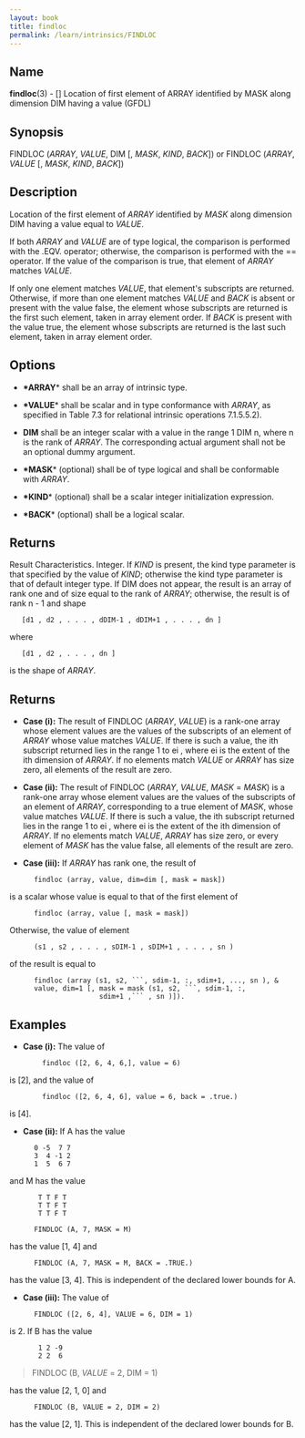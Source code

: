 ```yaml
---
layout: book
title: findloc
permalink: /learn/intrinsics/FINDLOC
---
```

## __Name__

__findloc__(3) - \[\] Location of first element of ARRAY identified by MASK along dimension DIM having a value
(GFDL)

## __Synopsis__

FINDLOC (*ARRAY*, *VALUE*, DIM \[, *MASK*, *KIND*, *BACK*\]) or FINDLOC
(*ARRAY*, *VALUE* \[, *MASK*, *KIND*, *BACK*\])

## __Description__

Location of the first element of *ARRAY* identified by *MASK* along
dimension DIM having a value equal to *VALUE*.

If both *ARRAY* and *VALUE* are of type logical, the comparison is
performed with the .EQV. operator; otherwise, the comparison is
performed with the == operator. If the value of the comparison is
true, that element of *ARRAY* matches *VALUE*.

If only one element matches *VALUE*, that element's subscripts are
returned. Otherwise, if more than one element matches *VALUE* and
*BACK* is absent or present with the value false, the element whose
subscripts are returned is the first such element, taken in array
element order. If *BACK* is present with the value true, the element
whose subscripts are returned is the last such element, taken in array
element order.

## __Options__

  - __*ARRAY__*
    shall be an array of intrinsic type.

  - __*VALUE__*
    shall be scalar and in type conformance with *ARRAY*, as specified
    in Table 7.3 for relational intrinsic operations 7.1.5.5.2).

  - __DIM__
    shall be an integer scalar with a value in the range 1 DIM n, where
    n is the rank of *ARRAY*. The corresponding actual argument shall
    not be an optional dummy argument.

  - __*MASK__*
    (optional) shall be of type logical and shall be conformable with
    *ARRAY*.

  - __*KIND__*
    (optional) shall be a scalar integer initialization expression.

  - __*BACK__*
    (optional) shall be a logical scalar.

## __Returns__

Result Characteristics. Integer. If *KIND* is present, the kind type
parameter is that specified by the value of *KIND*; otherwise the kind
type parameter is that of default integer type. If DIM does not appear,
the result is an array of rank one and of size equal to the rank of
*ARRAY*; otherwise, the result is of rank n - 1 and shape

```
   [d1 , d2 , . . . , dDIM-1 , dDIM+1 , . . . , dn ]
```

where

```
   [d1 , d2 , . . . , dn ]
```

is the shape of *ARRAY*.

## __Returns__

  - __Case (i):__
    The result of FINDLOC (*ARRAY*, *VALUE*) is a rank-one array whose
    element values are the values of the subscripts of an element of
    *ARRAY* whose value matches *VALUE*. If there is such a value, the
    ith subscript returned lies in the range 1 to ei , where ei is the
    extent of the ith dimension of *ARRAY*. If no elements match *VALUE*
    or *ARRAY* has size zero, all elements of the result are zero.

  - __Case (ii):__
    The result of FINDLOC (*ARRAY*, *VALUE*, *MASK* = *MASK*) is a
    rank-one array whose element values are the values of the subscripts
    of an element of *ARRAY*, corresponding to a true element of *MASK*,
    whose value matches *VALUE*. If there is such a value, the ith
    subscript returned lies in the range 1 to ei , where ei is the
    extent of the ith dimension of *ARRAY*. If no elements match
    *VALUE*, *ARRAY* has size zero, or every element of *MASK* has the
    value false, all elements of the result are zero.

  - __Case (iii):__
    If *ARRAY* has rank one, the result of

```
      findloc (array, value, dim=dim [, mask = mask])
```

is a scalar whose value is equal to that of the first element of

```
      findloc (array, value [, mask = mask])
```

Otherwise, the value of element

```
      (s1 , s2 , . . . , sDIM-1 , sDIM+1 , . . . , sn )
```

of the result is equal to

```
      findloc (array (s1, s2, ```, sdim-1, :, sdim+1, ..., sn ), &
      value, dim=1 [, mask = mask (s1, s2, ```, sdim-1, :,
                      sdim+1 ,``` , sn )]).
```

## __Examples__

  - __Case (i):__
    The value of

```
        findloc ([2, 6, 4, 6,], value = 6)
```

is \[2\], and the value of

```
        findloc ([2, 6, 4, 6], value = 6, back = .true.)
```

is \[4\].

  - __Case (ii):__
    If A has the value

```text
      0 -5  7 7
      3  4 -1 2
      1  5  6 7
```

and M has the value

```text
       T T F T
       T T F T
       T T F T

      FINDLOC (A, 7, MASK = M)
```

has the value \[1, 4\] and

```
      FINDLOC (A, 7, MASK = M, BACK = .TRUE.)
```

has the value \[3, 4\]. This is independent of the declared lower
bounds for A.

  - __Case (iii):__
    The value of

```
      FINDLOC ([2, 6, 4], VALUE = 6, DIM = 1)
```

is 2. If B has the value

```
       1 2 -9
       2 2  6
```

> FINDLOC (B, *VALUE* = 2, DIM = 1)

has the value \[2, 1, 0\] and

```
      FINDLOC (B, VALUE = 2, DIM = 2)
```

has the value \[2, 1\]. This is independent of the declared lower
bounds for B.
